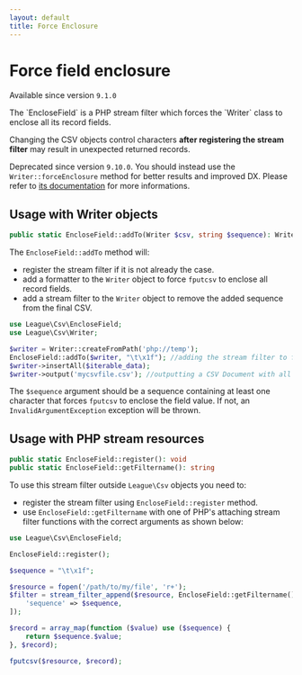 ```yaml
---
layout: default
title: Force Enclosure
---
```


# Force field enclosure

<p class="message-info">Available since version <code>9.1.0</code></p>
The `EncloseField` is a PHP stream filter which forces the `Writer` class to enclose all its record fields.

<p class="message-warning">Changing the CSV objects control characters <strong>after registering the stream filter</strong> may result in unexpected returned records.</p>

<p class="message-warning">Deprecated since version <code>9.10.0</code>. You should instead use the 
<code>Writer::forceEnclosure</code> method for better results and improved DX. Please refer to 
<a href="/9.0/writer/#force-enclosure">its documentation</a> for more informations.</p>

## Usage with Writer objects

```php
public static EncloseField::addTo(Writer $csv, string $sequence): Writer
```

The `EncloseField::addTo` method will:

- register the stream filter if it is not already the case.
- add a formatter to the `Writer` object to force `fputcsv` to enclose all record fields.
- add a stream filter to the `Writer` object to remove the added sequence from the final CSV.

```php
use League\Csv\EncloseField;
use League\Csv\Writer;

$writer = Writer::createFromPath('php://temp');
EncloseField::addTo($writer, "\t\x1f"); //adding the stream filter to force enclosure
$writer->insertAll($iterable_data);
$writer->output('mycsvfile.csv'); //outputting a CSV Document with all its fields enclosed
```

<p class="message-warning">The <code>$sequence</code> argument should be a sequence containing at least one character that forces <code>fputcsv</code> to enclose the field value. If not, an <code>InvalidArgumentException</code> exception will be thrown.</p>

## Usage with PHP stream resources

```php
public static EncloseField::register(): void
public static EncloseField::getFiltername(): string
```

To use this stream filter outside `League\Csv` objects you need to:

- register the stream filter using `EncloseField::register` method.
- use `EncloseField::getFiltername` with one of PHP's attaching stream filter functions with the correct arguments as shown below:

```php
use League\Csv\EncloseField;

EncloseField::register();

$sequence = "\t\x1f";

$resource = fopen('/path/to/my/file', 'r+');
$filter = stream_filter_append($resource, EncloseField::getFiltername(), STREAM_FILTER_WRITE, [
    'sequence' => $sequence,
]);

$record = array_map(function ($value) use ($sequence) {
    return $sequence.$value;
}, $record);

fputcsv($resource, $record);
```
